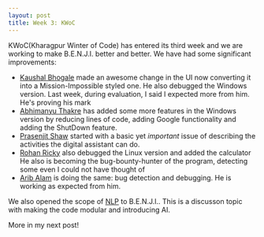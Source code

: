 ```yaml
---
layout: post
title: Week 3: KWoC
---
```


KWoC(Kharagpur Winter of Code) has entered its third week and we are working to make B.E.N.J.I. better 
and better. We have had some significant improvements:

- [Kaushal Bhogale](https://github.com/kb-studios) made an awesome change in the UI now converting
it into a Mission-Impossible styled one. He also debugged the Windows version. Last week, during 
evaluation, I said I expected more from him. He's proving his mark
- [Abhimanyu Thakre](http://github.com/abhimanyuthakre) has added some more features in the Windows
version by reducing lines of code, adding Google functionality and adding the ShutDown feature.
- [Prasenjit Shaw](https://github.com/jitShaw7) started with a basic yet *important* issue of describing
the activities the digital assistant can do.
- [Rohan Ricky](https://github.com/rohanricky) also debugged the Linux version and added the calculator
He also is becoming the bug-bounty-hunter of the program, detecting some even I could not have thought of
- [Arib Alam](https://github.com/aribalam) is doing the same: bug detection and debugging. He is working
as expected from him.

We also opened the scope of [NLP](https://wikipedia.org/Natural_language_processing) to B.E.N.J.I.. This 
is a discusson topic with making the code modular and introducing AI.

More in my next post!
